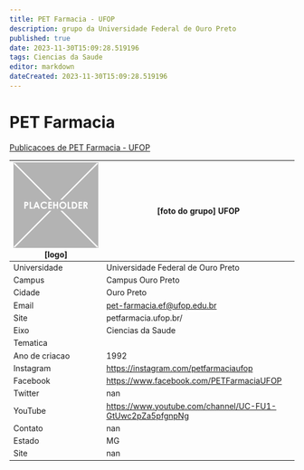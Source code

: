 ```yaml
---
title: PET Farmacia - UFOP
description: grupo da Universidade Federal de Ouro Preto
published: true
date: 2023-11-30T15:09:28.519196
tags: Ciencias da Saude
editor: markdown
dateCreated: 2023-11-30T15:09:28.519196
---
```


# PET Farmacia

[Publicacoes de PET Farmacia - UFOP](/atividade/242PETFarmaciaUFOP/feed.md)

| ![placeholder.png](/placeholder.png) [logo] | [foto do grupo] UFOP         |
| ------------------------------------------- | ------------------------------------------------- |
| Universidade                                | Universidade Federal de Ouro Preto      |
| Campus                                      | Campus Ouro Preto            |
| Cidade                                      | Ouro Preto             |
| Email                                       | pet-farmacia.ef@ufop.edu.br             |
| Site                                        | petfarmacia.ufop.br/              |
| Eixo                                        | Ciencias da Saude              |
| Tematica                                    |           |
| Ano de criacao                              | 1992        |
| Instagram                                   | https://instagram.com/petfarmaciaufop         |
| Facebook                                    | https://www.facebook.com/PETFarmaciaUFOP          |
| Twitter                                     | nan           |
| YouTube                                     | https://www.youtube.com/channel/UC-FU1-GtUwc2pZa5pfgnpNg           |
| Contato                                     | nan         |
| Estado                                      |  MG            |
| Site                                        | nan |
